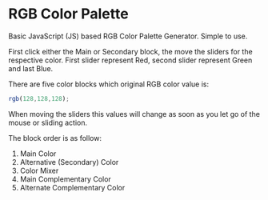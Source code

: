 # RGB Color Palette

Basic JavaScript (JS) based RGB Color Palette Generator. Simple to use.

First click either the Main or Secondary block, the move the sliders for the respective color. First slider represent Red, second slider represent Green and last Blue.

There are five color blocks which original RGB color value is:

```js
rgb(128,128,128);
```

When moving the sliders this values will change as soon as you let go of the mouse or sliding action.

The block order is as follow:

1. Main Color
2. Alternative (Secondary) Color
3. Color Mixer
4. Main Complementary Color
5. Alternate Complementary Color
